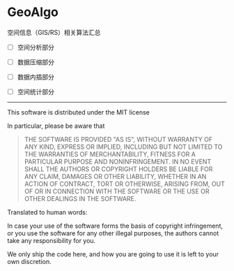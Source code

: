 # GeoAlgo
空间信息（GIS/RS）相关算法汇总

- [ ]  空间分析部分
- [ ]  数据压缩部分
- [ ]  数据内插部分
- [ ]  空间统计部分


---

This software is distributed under the MIT license

In particular, please be aware that

> THE SOFTWARE IS PROVIDED "AS IS", WITHOUT WARRANTY OF ANY KIND, EXPRESS OR IMPLIED, INCLUDING BUT NOT LIMITED TO THE WARRANTIES OF MERCHANTABILITY, FITNESS FOR A PARTICULAR PURPOSE AND NONINFRINGEMENT. IN NO EVENT SHALL THE AUTHORS OR COPYRIGHT HOLDERS BE LIABLE FOR ANY CLAIM, DAMAGES OR OTHER LIABILITY, WHETHER IN AN ACTION OF CONTRACT, TORT OR OTHERWISE, ARISING FROM, OUT OF OR IN CONNECTION WITH THE SOFTWARE OR THE USE OR OTHER DEALINGS IN THE SOFTWARE.

Translated to human words:

In case your use of the software forms the basis of copyright infringement, or you use the software for any other illegal purposes, the authors cannot take any responsibility for you.

We only ship the code here, and how you are going to use it is left to your own discretion.
